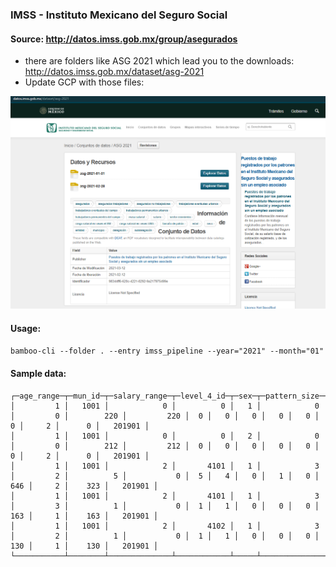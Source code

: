 ### IMSS - Instituto Mexicano del Seguro Social

#### Source: http://datos.imss.gob.mx/group/asegurados
- there are folders like ASG 2021 which lead you to the downloads: http://datos.imss.gob.mx/dataset/asg-2021
- Update GCP with those files:

<img title="a title" alt="Alt text" src="./imss.png">


#### Usage:
`bamboo-cli --folder . --entry imss_pipeline --year="2021" --month="01"`

#### Sample data:
```
┌─age_range─┬─mun_id─┬─salary_range─┬─level_4_id─┬─sex─┬─pattern_size─┬─uma_range─┬─asegurados─┬─non_workers─┬─ta─┬─teu─┬─tec─┬─tpu─┬─tpc─┬─masa_sal_ta─┬─count─┬─salary─┬─month_id─┐
│         1 │   1001 │            0 │          0 │   1 │            0 │         0 │        220 │         220 │  0 │   0 │   0 │   0 │   0 │           0 │     2 │      0 │   201901 │
│         1 │   1001 │            0 │          0 │   2 │            0 │         0 │        212 │         212 │  0 │   0 │   0 │   0 │   0 │           0 │     2 │      0 │   201901 │
│         1 │   1001 │            2 │       4101 │   1 │            3 │         2 │          5 │           0 │  5 │   4 │   0 │   1 │   0 │         646 │     2 │    323 │   201901 │
│         1 │   1001 │            2 │       4101 │   1 │            3 │         3 │          1 │           0 │  1 │   1 │   0 │   0 │   0 │         163 │     1 │    163 │   201901 │
│         1 │   1001 │            2 │       4102 │   1 │            3 │         2 │          1 │           0 │  1 │   1 │   0 │   0 │   0 │         130 │     1 │    130 │   201901 │
└───────────┴────────┴──────────────┴────────────┴─────┴──────────────┴───────────┴────────────┴─────────────┴────┴─────┴─────┴─────┴─────┴─────────────┴───────┴────────┴──────────┘
```
